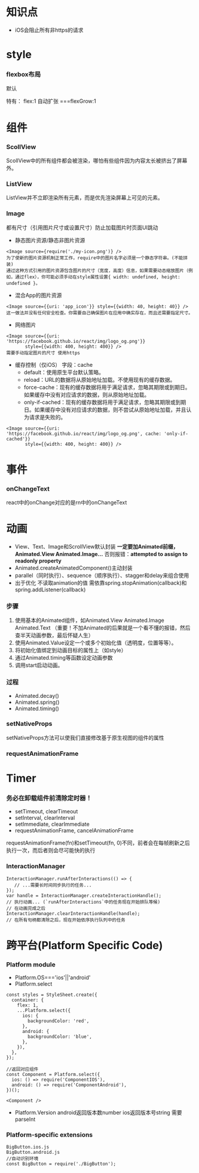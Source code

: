 # 知识点
* iOS会阻止所有非https的请求

# style
### flexbox布局
默认

特有：
flex:1 自动扩张 ===flexGrow:1

# 组件
### ScollView
ScollView中的所有组件都会被渲染，哪怕有些组件因为内容太长被挤出了屏幕外。
### ListView
ListView并不立即渲染所有元素，而是优先渲染屏幕上可见的元素。
### Image
都有尺寸（引用图片尺寸或设置尺寸）防止加载图片时页面UI跳动


* 静态图片资源/静态非图片资源

```
<Image source={require('./my-icon.png')} />
为了使新的图片资源机制正常工作，require中的图片名字必须是一个静态字符串。(不能拼装)
通过这种方式引用的图片资源包含图片的尺寸（宽度，高度）信息，如果需要动态缩放图片（例如，通过flex），你可能必须手动在style属性设置{ width: undefined, height: undefined }。
```
* 混合App的图片资源
```
<Image source={{uri: 'app_icon'}} style={{width: 40, height: 40}} />
这一做法并没有任何安全检查。你需要自己确保图片在应用中确实存在，而且还需要指定尺寸。
```
* 网络图片
```
<Image source={{uri: 'https://facebook.github.io/react/img/logo_og.png'}}
       style={{width: 400, height: 400}} />
需要手动指定图片的尺寸 使用https
```
* 缓存控制（仅iOS）
字段：cache
  * default：使用原生平台默认策略。
  * reload：URL的数据将从原始地址加载。不使用现有的缓存数据。
  * force-cache：现有的缓存数据将用于满足请求，忽略其期限或到期日。如果缓存中没有对应请求的数据，则从原始地址加载。
  * only-if-cached：现有的缓存数据将用于满足请求，忽略其期限或到期日。如果缓存中没有对应请求的数据，则不尝试从原始地址加载，并且认为请求是失败的。
```
<Image source={{uri: 'https://facebook.github.io/react/img/logo_og.png', cache: 'only-if-cached'}}
       style={{width: 400, height: 400}} />
```
# 事件
### onChangeText
react中的onChange对应的是rn中的onChangeText

# 动画
* View、Text、Image和ScrollView默认封装 **一定要加Animated前缀，Animated.View Animated.Image...**
否则报错：**attempted to assign to readonly property**
* Animated.createAnimatedComponent()主动封装
* parallel（同时执行）、sequence（顺序执行）、stagger和delay来组合使用
* 出于优化 不读取animation的值 需依靠spring.stopAnimation(callback)和spring.addListener(callback)

### 步骤
1. 使用基本的Animated组件，如Animated.View Animated.Image Animated.Text （重要！不加Animated的后果就是一个看不懂的报错，然后查半天动画参数，最后怀疑人生）
2. 使用Animated.Value设定一个或多个初始化值（透明度，位置等等）。
3. 将初始化值绑定到动画目标的属性上（如style）
4. 通过Animated.timing等函数设定动画参数
5. 调用start启动动画。

### 过程
* Animated.decay() 
* Animated.spring()
* Animated.timing()
### setNativeProps
setNativeProps方法可以使我们直接修改基于原生视图的组件的属性
### requestAnimationFrame

# Timer
### 务必在卸载组件前清除定时器！
* setTimeout, clearTimeout
* setInterval, clearInterval
* setImmediate, clearImmediate
* requestAnimationFrame, cancelAnimationFrame

requestAnimationFrame(fn)和setTimeout(fn, 0)不同，前者会在每帧刷新之后执行一次，而后者则会尽可能快的执行
### InteractionManager
```
InteractionManager.runAfterInteractions(() => {
   // ...需要长时间同步执行的任务...
});
var handle = InteractionManager.createInteractionHandle();
// 执行动画... (`runAfterInteractions`中的任务现在开始排队等候)
// 在动画完成之后
InteractionManager.clearInteractionHandle(handle);
// 在所有句柄都清除之后，现在开始依序执行队列中的任务
```
# 跨平台(Platform Specific Code)
### Platform module
* Platform.OS==='ios'||'android'
* Platform.select 
```
const styles = StyleSheet.create({
  container: {
    flex: 1,
    ...Platform.select({
      ios: {
        backgroundColor: 'red',
      },
      android: {
        backgroundColor: 'blue',
      },
    }),
  },
});

//返回对应组件
const Component = Platform.select({
  ios: () => require('ComponentIOS'),
  android: () => require('ComponentAndroid'),
})();

<Component />
```
* Platform.Version android返回版本数number ios返回版本号string 需要parseInt
### Platform-specific extensions
```
BigButton.ios.js
BigButton.android.js
//自动识别环境
const BigButton = require('./BigButton');
```










